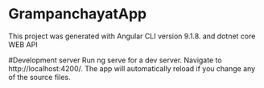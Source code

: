 # GrampanchayatApp
This project was generated with Angular CLI version 9.1.8. and dotnet core WEB API

#Development server
Run ng serve for a dev server. Navigate to http://localhost:4200/. The app will automatically reload if you change any of the source files.
